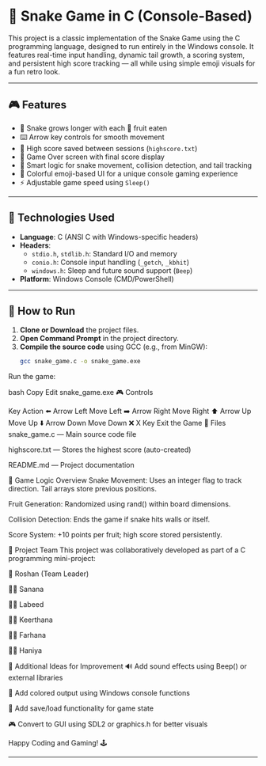 # 🐍 Snake Game in C (Console-Based)

This project is a classic implementation of the Snake Game using the C programming language, designed to run entirely in the Windows console. It features real-time input handling, dynamic tail growth, a scoring system, and persistent high score tracking — all while using simple emoji visuals for a fun retro look.

---

## 🎮 Features

- 🐍 Snake grows longer with each 🍎 fruit eaten
- ⌨️ Arrow key controls for smooth movement
- 💾 High score saved between sessions (`highscore.txt`)
- 🎯 Game Over screen with final score display
- 🧠 Smart logic for snake movement, collision detection, and tail tracking
- 🎨 Colorful emoji-based UI for a unique console gaming experience
- ⚡ Adjustable game speed using `Sleep()`

---

## 🧱 Technologies Used

- **Language**: C (ANSI C with Windows-specific headers)
- **Headers**:
  - `stdio.h`, `stdlib.h`: Standard I/O and memory
  - `conio.h`: Console input handling (`_getch`, `_kbhit`)
  - `windows.h`: Sleep and future sound support (`Beep`)
- **Platform**: Windows Console (CMD/PowerShell)

---

## 🚀 How to Run

1. **Clone or Download** the project files.
2. **Open Command Prompt** in the project directory.
3. **Compile the source code** using GCC (e.g., from MinGW):
   ```bash
   gcc snake_game.c -o snake_game.exe
Run the game:

bash
Copy
Edit
snake_game.exe
🎮 Controls

Key	Action
⬅️ Arrow Left	Move Left
➡️ Arrow Right	Move Right
⬆️ Arrow Up	Move Up
⬇️ Arrow Down	Move Down
❌ X Key	Exit the Game
📁 Files
snake_game.c — Main source code file

highscore.txt — Stores the highest score (auto-created)

README.md — Project documentation

🧠 Game Logic Overview
Snake Movement: Uses an integer flag to track direction. Tail arrays store previous positions.

Fruit Generation: Randomized using rand() within board dimensions.

Collision Detection: Ends the game if snake hits walls or itself.

Score System: +10 points per fruit; high score stored persistently.

👥 Project Team
This project was collaboratively developed as part of a C programming mini-project:

👑 Roshan (Team Leader)

👩‍💻 Sanana

👨‍💻 Labeed

👩‍💻 Keerthana

👩‍💻 Farhana

👩‍💻 Haniya

📌 Additional Ideas for Improvement
🔊 Add sound effects using Beep() or external libraries

🌈 Add colored output using Windows console functions

💾 Add save/load functionality for game state

🎮 Convert to GUI using SDL2 or graphics.h for better visuals

Happy Coding and Gaming! 🕹️

---
